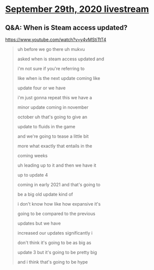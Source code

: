 # [September 29th, 2020 livestream](../2020-09-29.md)
## Q&A: When is Steam access updated?
https://www.youtube.com/watch?v=y4vMStiTtT4
> uh before we go there uh mukvu
> 
> asked when is steam access updated and
> 
> i'm not sure if you're referring to
> 
> like when is the next update coming like
> 
> update four or we have
> 
> i'm just gonna repeat this we have a
> 
> minor update coming in november
> 
> october uh that's going to give an
> 
> update to fluids in the game
> 
> and we're going to tease a little bit
> 
> more what exactly that entails in the
> 
> coming weeks
> 
> uh leading up to it and then we have it
> 
> up to update 4
> 
> coming in early 2021 and that's going to
> 
> be a big old update kind of
> 
> i don't know how like how expansive it's
> 
> going to be compared to the previous
> 
> updates but we have
> 
> increased our updates significantly i
> 
> don't think it's going to be as big as
> 
> update 3 but it's going to be pretty big
> 
> and i think that's going to be hype
> 
